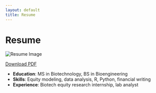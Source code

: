 ```yaml
---
layout: default
title: Resume
---
```


# Resume

![Resume Image](jpg/Jillian_Weiss_Resume.jpg)

[Download PDF](pdf/Jillian_Weiss_Resume.pdf)

- **Education**: MS in Biotechnology, BS in Bioengineering  
- **Skills**: Equity modeling, data analysis, R, Python, financial writing  
- **Experience**: Biotech equity research internship, lab analyst
